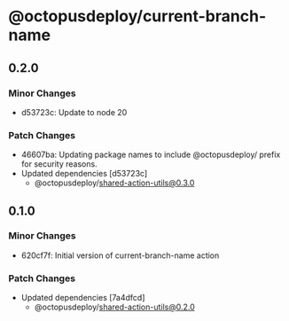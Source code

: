 # @octopusdeploy/current-branch-name

## 0.2.0

### Minor Changes

-   d53723c: Update to node 20

### Patch Changes

-   46607ba: Updating package names to include @octopusdeploy/ prefix for security reasons.
-   Updated dependencies [d53723c]
    -   @octopusdeploy/shared-action-utils@0.3.0

## 0.1.0

### Minor Changes

-   620cf7f: Initial version of current-branch-name action

### Patch Changes

-   Updated dependencies [7a4dfcd]
    -   @octopusdeploy/shared-action-utils@0.2.0
